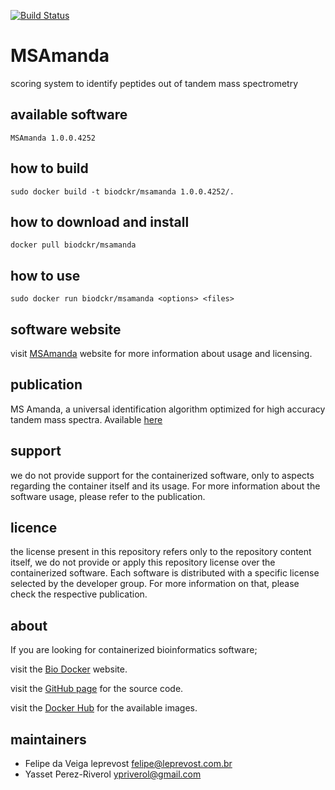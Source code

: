 [![Build Status](https://travis-ci.org/BioDocker/MSAmanda.svg)](https://travis-ci.org/BioDocker/MSAmanda)

MSAmanda
=====
scoring system to identify peptides out of tandem mass spectrometry


available software
--------
`MSAmanda 1.0.0.4252`


how to build
------------
`sudo docker build -t biodckr/msamanda 1.0.0.4252/.`


how to download and install
---------------------------
`docker pull biodckr/msamanda`


how to use
------------
`sudo docker run biodckr/msamanda <options> <files>`


software website
----------------
visit [MSAmanda](http://ms.imp.ac.at/?goto=msamanda) website for more information about usage and licensing.


publication
-----------
MS Amanda, a universal identification algorithm optimized for high accuracy tandem mass spectra. Available [here](http://www.ncbi.nlm.nih.gov/pubmed/24909410)


support
-------
we do not provide support for the containerized software, only to aspects regarding the container itself
and its usage. For more information about the software usage, please refer to the publication.


licence
-------
the license present in this repository refers only to the repository content itself, we do not provide or
apply this repository license over the containerized software. Each software is distributed with a specific
license selected by the developer group. For more information on that, please check the respective publication.


about
-----
If you are looking for containerized bioinformatics software;

visit the [Bio Docker](http://biodocker.github.io "Bio Docker") website.

visit the [GitHub page](https://github.com/BioDocker/) for the source code.

visit the [Docker Hub](https://registry.hub.docker.com/repos/biodckr/) for the available images.


maintainers
-----------
* Felipe da Veiga leprevost <felipe@leprevost.com.br>
* Yasset Perez-Riverol <ypriverol@gmail.com>
